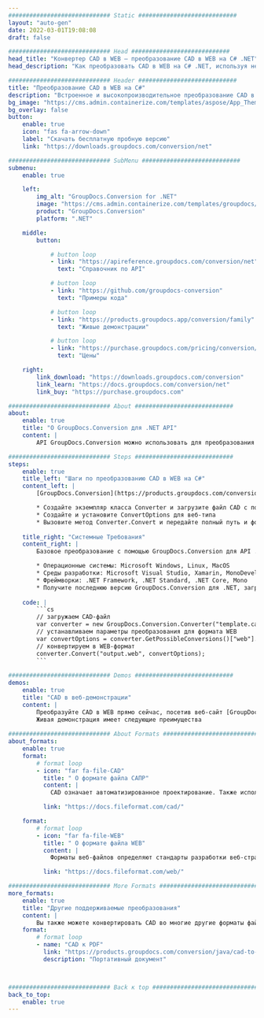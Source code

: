 ```yaml
---
############################# Static ############################
layout: "auto-gen"
date: 2022-03-01T19:08:08
draft: false

############################# Head ############################
head_title: "Конвертер CAD в WEB — преобразование CAD в WEB на C# .NET"
head_description: "Как преобразовать CAD в WEB на C# .NET, используя несколько строк кода? Используйте API преобразования документов GroupDocs для преобразования более 160 форматов файлов."

############################# Header ############################
title: "Преобразование CAD в WEB на C#"
description: "Встроенное и высокопроизводительное преобразование CAD в WEB с использованием групповых документов на стороне сервера. Преобразование для .NET API без использования какого-либо программного обеспечения, такого как Microsoft или Open Office."
bg_image: "https://cms.admin.containerize.com/templates/aspose/App_Themes/V3/images/bg/header1.png"
bg_overlay: false
button:
    enable: true
    icon: "fas fa-arrow-down"
    label: "Скачать бесплатную пробную версию"
    link: "https://downloads.groupdocs.com/conversion/net"

############################# SubMenu ############################
submenu:
    enable: true

    left:
        img_alt: "GroupDocs.Conversion for .NET"
        image: "https://cms.admin.containerize.com/templates/groupdocs/images/product-logos/90x90-noborder/groupdocs-conversion-net.png"
        product: "GroupDocs.Conversion"
        platform: ".NET"

    middle:
        button:

            # button loop
            - link: "https://apireference.groupdocs.com/conversion/net"
              text: "Справочник по API"

            # button loop
            - link: "https://github.com/groupdocs-conversion"
              text: "Примеры кода"

            # button loop
            - link: "https://products.groupdocs.app/conversion/family"
              text: "Живые демонстрации"

            # button loop
            - link: "https://purchase.groupdocs.com/pricing/conversion/net"
              text: "Цены"

    right:
        link_download: "https://downloads.groupdocs.com/conversion"
        link_learn: "https://docs.groupdocs.com/conversion/net"
        link_buy: "https://purchase.groupdocs.com"

############################# About ############################
about:
    enable: true
    title: "О GroupDocs.Conversion для .NET API"
    content: |
        API GroupDocs.Conversion можно использовать для преобразования Microsoft Word, Excel, PowerPoint, PDF, Visio и других форматов. GroupDocs.Conversion — это автономный API, который подходит для серверных и внутренних систем, где требуется высокая производительность. Он не зависит от какого-либо программного обеспечения, такого как Microsoft или Open Office.

############################# Steps ############################
steps:
    enable: true
    title_left: "Шаги по преобразованию CAD в WEB на C#"
    content_left: |
        [GroupDocs.Conversion](https://products.groupdocs.com/conversion/net) позволяет разработчикам легко преобразовать файл CAD в WEB с помощью нескольких строк кода.

        * Создайте экземпляр класса Converter и загрузите файл CAD с полным путем
        * Создайте и установите ConvertOptions для веб-типа
        * Вызовите метод Converter.Convert и передайте полный путь и формат (WEB) в качестве параметра
        
    title_right: "Системные Требования"
    content_right: |
        Базовое преобразование с помощью GroupDocs.Conversion для API .NET можно выполнить, выполнив несколько простых шагов. Наши API поддерживаются на всех основных платформах и операционных системах. Перед выполнением приведенного ниже кода убедитесь, что в вашей системе установлены следующие предварительные компоненты.

        * Операционные системы: Microsoft Windows, Linux, MacOS
        * Среды разработки: Microsoft Visual Studio, Xamarin, MonoDevelop
        * Фреймворки: .NET Framework, .NET Standard, .NET Core, Mono
        * Получите последнюю версию GroupDocs.Conversion для .NET, загруженную с [Nuget](https://www.nuget.org/packages/groupdocs.conversion)
        
    code: |
        ```cs
        // загружаем CAD-файл
        var converter = new GroupDocs.Conversion.Converter("template.cad");
        // устанавливаем параметры преобразования для формата WEB
        var convertOptions = converter.GetPossibleConversions()["web"].ConvertOptions;
        // конвертируем в WEB-формат
        converter.Convert("output.web", convertOptions);
        ```
        
############################# Demos ############################
demos:
    enable: true
    title: "CAD в веб-демонстрации"
    content: |
        Преобразуйте CAD в WEB прямо сейчас, посетив веб-сайт [GroupDocs.Conversion Живые демонстрации](https://products.groupdocs.app/conversion/family).
        Живая демонстрация имеет следующие преимущества
        
############################# About Formats ############################
about_formats:
    enable: true
    format:
        # format loop
        - icon: "far fa-file-CAD"
          title: " О формате файла САПР"
          content: |
            CAD означает автоматизированное проектирование. Также используется термин CADD (для автоматизированного проектирования и черчения). Он используется для формата файла 3D-графики и может содержать 2D- или 3D-дизайн. Файл САПР представляет собой цифровой формат файла объекта, созданного и используемого программным обеспечением САПР. Файл САПР содержит технический чертеж, план, схему или трехмерную визуализацию объекта.

          link: "https://docs.fileformat.com/cad/"

    format:
        # format loop
        - icon: "far fa-file-WEB"
          title: " О формате файла WEB"
          content: |
            Форматы веб-файлов определяют стандарты разработки веб-страниц и связаны с платформой, на которой они созданы. Полный веб-сайт может быть построен как из статических, так и из динамических веб-страниц. Большинство современных веб-сайтов построены на серверной технологии, такой как Active Server Pages (ASP), которые загружаются и запускаются на веб-сервере. К ним также относятся каскадные таблицы стилей (CSS) и файлы сценариев, используемые для стилизации общего внешнего вида пользовательского интерфейса.

          link: "https://docs.fileformat.com/web/"

############################# More Formats ############################
more_formats:
    enable: true
    title: "Другие поддерживаемые преобразования"
    content: |
        Вы также можете конвертировать CAD во многие другие форматы файлов. Пожалуйста, ознакомьтесь с полным списком ниже.
    format: 
        # format loop
        - name: "CAD к PDF"
          link: "https://products.groupdocs.com/conversion/java/cad-to-pdf/"
          description: "Портативный документ"



############################# Back к top ###############################
back_to_top:
    enable: true
---
```

